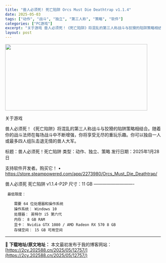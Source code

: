 ```yaml
---
title: "兽人必须死! 死亡陷阱 Orcs Must Die Deathtrap v1.1.4"
date: 2025-05-03
tags: ["动作", "战斗", "独立", "第三人称", "策略", "软件"]
categories: ["PC游戏"]
excerpt: "关于游戏 兽人必须死！《死亡陷阱》将混乱的第三人称战斗与狡猾的陷阱策略相结合。随着你的战斗法师在每场战斗中不断增强，你将享受无尽的重玩乐趣。你可以独自一人或最多四人组队击退无情的兽人大军。 标题：兽人必须死！死亡陷阱 类型：动作、独立、策略 发行日期：2025年1月28日 支持软件开发者。购买它！ &hellip;"
layout: post
---
```


<img class="aligncenter size-full wp-image-12748" src="https://2cy.202588.cn/wp-content/uploads/2025/05/2025050304080595.webp" alt="" width="460" height="215" />

关于游戏

兽人必须死！《死亡陷阱》将混乱的第三人称战斗与狡猾的陷阱策略相结合。随着你的战斗法师在每场战斗中不断增强，你将享受无尽的重玩乐趣。你可以独自一人或最多四人组队击退无情的兽人大军。

标题：兽人必须死！死亡陷阱
类型：动作、独立、策略
发行日期：2025年1月28日

支持软件开发者。购买它！
• https://store.steampowered.com/app/2273980/Orcs_Must_Die_Deathtrap/

兽人必须死 死亡陷阱 v1.1.4-P2P
尺寸：11 GB
—————————- 

     最低限度：

        需要 64 位处理器和操作系统
        操作系统： Windows 10
        处理器： 英特尔 i5 第六代
        内存： 8 GB RAM
        显卡： Nvidia GTX 1080 / AMD Radeon RX 570 8 GB
        存储空间： 15 GB 可用空间


---
📖 **下载地址/原文地址：** 本文最初发布于我的博客网站：[https://2cy.202588.cn/2025/05/12757/](https://2cy.202588.cn/2025/05/12757/)

